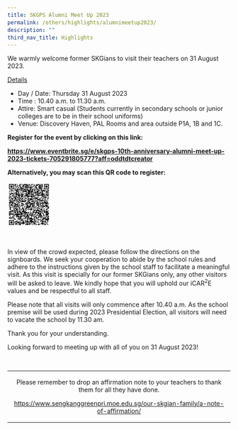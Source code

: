 ```yaml
---
title: SKGPS Alumni Meet Up 2023
permalink: /others/highlights/alumnimeetup2023/
description: ""
third_nav_title: Highlights
---
```

<p>We warmly welcome former SKGians to visit their teachers on 31 August 2023.</p>
<p><u>Details</u></p>
<ul>
<li>Day / Date: Thursday 31 August 2023</li>
<li>Time : 10.40 a.m. to 11.30 a.m.</li>
<li>Attire: Smart casual (Students currently in secondary schools or junior colleges are to be in their school uniforms)</li>
<li>Venue: Discovery Haven, PAL Rooms and area outside P1A, 1B and 1C.</li>
</ul>
<p><strong>Register for the event by clicking on this link: </strong></p>
<p><a href="https://www.eventbrite.sg/e/skgps-10th-anniversary-alumni-meet-up-2023-tickets-705291805777?aff=oddtdtcreator"><strong>https://www.eventbrite.sg/e/skgps-10th-anniversary-alumni-meet-up-2023-tickets-705291805777?aff=oddtdtcreator</strong></a></p>
<p><strong>Alternatively, you may scan this QR code to register:</strong></p>
<img height="100" width="100" alt="" src="/images/meetupqrcode.jpg">
<p>&nbsp;</p>
<p>In view of the crowd expected, please follow the directions on the signboards. We seek your cooperation to abide by the school rules and adhere to the instructions given by the school staff to facilitate a meaningful visit. As this visit is specially for our former SKGians only, any other visitors will be asked to leave. We kindly hope that you will uphold our iCAR<sup>2</sup>E values and be respectful to all staff.</p>
<p>Please note that all visits will only commence after 10.40 a.m. As the school premise will be used during 2023 Presidential Election, all visitors will need to vacate the school by 11.30 am.</p>
<p>Thank you for your understanding.</p>
<p>Looking forward to meeting up with all of you on 31 August 2023!</p>
<p>&nbsp;</p>
<table>
<tbody>
<tr>
<td>
<p style="text-align: center;">Please remember to drop an affirmation note to your teachers to thank them for all they have done.</p>
<p style="text-align: center;"><a href="https://www.sengkanggreenpri.moe.edu.sg/our-skgian-family/a-note-of-affirmation/">https://www.sengkanggreenpri.moe.edu.sg/our-skgian-family/a-note-of-affirmation/</a></p>
</td>
</tr>
</tbody>
</table>
<p>&nbsp;</p>